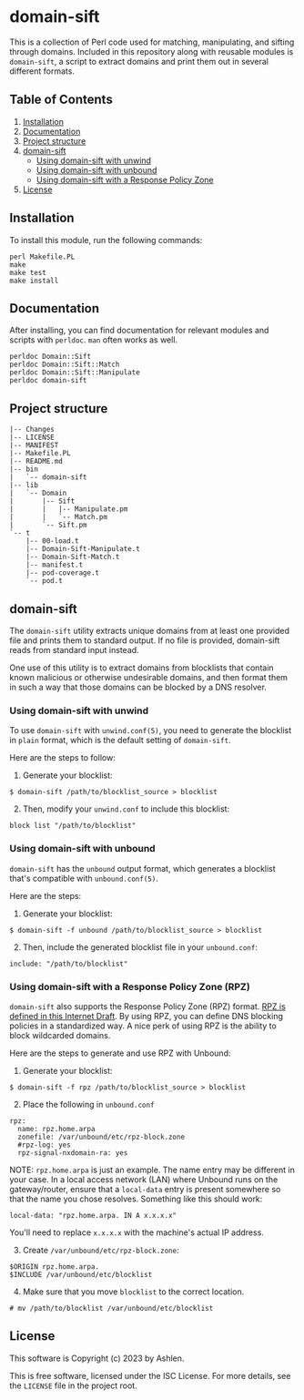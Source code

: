 # domain-sift

This is a collection of Perl code used for matching, manipulating, and
sifting through domains. Included in this repository along with reusable
modules is `domain-sift`, a script to extract domains and print them out
in several different formats.

## Table of Contents

1. [Installation](#installation)
2. [Documentation](#documentation)
3. [Project structure](#project-structure)
4. [domain-sift](#domain-sift-1)
    - [Using domain-sift with unwind](#using-domain-sift-with-unwind)
    - [Using domain-sift with unbound](#using-domain-sift-with-unbound)
    - [Using domain-sift with a Response Policy Zone](#using-domain-sift-with-a-response-policy-zone-rpz)
5. [License](#license)

## Installation

To install this module, run the following commands:

```
perl Makefile.PL
make
make test
make install
```

## Documentation

After installing, you can find documentation for relevant modules and
scripts with `perldoc`. `man` often works as well.

```
perldoc Domain::Sift
perldoc Domain::Sift::Match
perldoc Domain::Sift::Manipulate
perldoc domain-sift
```

## Project structure

```
|-- Changes
|-- LICENSE
|-- MANIFEST
|-- Makefile.PL
|-- README.md
|-- bin
|   `-- domain-sift
|-- lib
|   `-- Domain
|       |-- Sift
|       |   |-- Manipulate.pm
|       |   `-- Match.pm
|       `-- Sift.pm
`-- t
    |-- 00-load.t
    |-- Domain-Sift-Manipulate.t
    |-- Domain-Sift-Match.t
    |-- manifest.t
    |-- pod-coverage.t
    `-- pod.t
```

## domain-sift

The `domain-sift` utility extracts unique domains from at least one
provided file and prints them to standard output. If no file is
provided, domain-sift reads from standard input instead.

One use of this utility is to extract domains from blocklists
that contain known malicious or otherwise undesirable domains,
and then format them in such a way that those domains can be
blocked by a DNS resolver.

### Using domain-sift with unwind

To use `domain-sift` with `unwind.conf(5)`, you need to generate the blocklist
in `plain` format, which is the default setting of `domain-sift`.

Here are the steps to follow:

1. Generate your blocklist:

```
$ domain-sift /path/to/blocklist_source > blocklist
```

2. Then, modify your `unwind.conf` to include this blocklist:

```
block list "/path/to/blocklist"
```

### Using domain-sift with unbound

`domain-sift` has the `unbound` output format, which generates a blocklist
that's compatible with `unbound.conf(5)`.

Here are the steps:

1. Generate your blocklist:

```
$ domain-sift -f unbound /path/to/blocklist_source > blocklist
```

2. Then, include the generated blocklist file in your `unbound.conf`:

```
include: "/path/to/blocklist"
```

### Using domain-sift with a Response Policy Zone (RPZ)

`domain-sift` also supports the Response Policy Zone (RPZ) format. [RPZ is
defined in this Internet
Draft](https://datatracker.ietf.org/doc/draft-vixie-dnsop-dns-rpz/). By
using RPZ, you can define DNS blocking policies in a standardized way. A
nice perk of using RPZ is the ability to block wildcarded domains.

Here are the steps to generate and use RPZ with Unbound:

1. Generate your blocklist:

```
$ domain-sift -f rpz /path/to/blocklist_source > blocklist
```

2. Place the following in `unbound.conf`

```
rpz:
  name: rpz.home.arpa
  zonefile: /var/unbound/etc/rpz-block.zone
  #rpz-log: yes
  rpz-signal-nxdomain-ra: yes
```

NOTE: `rpz.home.arpa` is just an example. The name entry may be
different in your case. In a local access network (LAN) where Unbound
runs on the gateway/router, ensure that a `local-data` entry is present
somewhere so that the name you chose resolves. Something like this
should work:

```
local-data: "rpz.home.arpa. IN A x.x.x.x"
```

You'll need to replace `x.x.x.x` with the machine's actual IP address.

3. Create `/var/unbound/etc/rpz-block.zone`:

```
$ORIGIN rpz.home.arpa.
$INCLUDE /var/unbound/etc/blocklist
```

4. Make sure that you move `blocklist` to the correct location.

```
# mv /path/to/blocklist /var/unbound/etc/blocklist
```

## License

This software is Copyright (c) 2023 by Ashlen.

This is free software, licensed under the ISC License. For more details,
see the `LICENSE` file in the project root.
